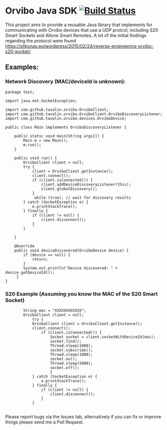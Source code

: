 # Orvibo Java SDK [![Build Status](https://travis-ci.org/tavalin/orvibo-sdk.svg?branch=master)](https://travis-ci.org/tavalin/orvibo-sdk)


This project aims to provide a reusable Java library that implements for communicating
with Orvibo devices that use a UDP protcol, including S20 Smart Sockets and Allone Smart Remotes.
A lot of the initial findings regarding the protocol were found https://stikonas.eu/wordpress/2015/02/24/reverse-engineering-orvibo-s20-socket/.

## Examples:

### Network Discovery (MAC/deviceId is unknown):
```
package test;

import java.net.SocketException;

import com.github.tavalin.orvibo.OrviboClient;
import com.github.tavalin.orvibo.OrviboClient.OrviboDiscoveryListener;
import com.github.tavalin.orvibo.devices.OrviboDevice;

public class Main implements OrviboDiscoveryListener {

    public static void main(String args[]) {
        Main m = new Main();
        m.run();
    }

    public void run() {
        OrviboClient client = null;
        try {
            client = OrviboClient.getInstance();
            client.connect();
            if (client.isConnected()) {
                client.addDeviceDiscoveryListener(this);
                client.globalDiscovery();
            }
             while (true); // wait for discovery results
        } catch (SocketException e) {
            e.printStackTrace();
        } finally {
	        if (client != null) {
	            client.disconnect();
	        }
        }
       
    }

    @Override
    public void deviceDiscovered(OrviboDevice device) {
        if (device == null) {
            return;
        }
        System.out.println("Device discovered: " + device.getDeviceId());
     }
}
```

### S20 Example (Assuming you know the MAC of the S20 Smart Socket)

```
		String mac = "XXXXXXXXXXXX";
	    OrviboClient client = null;
	        try {
            OrviboClient client = OrviboClient.getInstance();
            client.connect();
	            if (client.isConnected()) {
	                Socket socket = client.socketWithDeviceId(mac);
	                socket.find();
	                Thread.sleep(1000);
	                socket.subscribe();
	                Thread.sleep(1000);
	                socket.on();
	                Thread.sleep(5000);
	                socket.off();
	                }
	        } catch (SocketException e) {
	            e.printStackTrace();
	        } finally {
	            if (client != null) {
	                client.disconnect();
	            }
	        }
	
```

Please report bugs via the Issues tab, alternatively if you can fix or improve things please send me a Pull Request.
